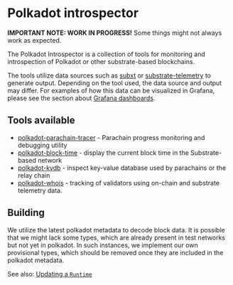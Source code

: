 # Polkadot introspector

**IMPORTANT NOTE: WORK IN PROGRESS!** Some things might not always work as expected.

The Polkadot Introspector is a collection of tools for monitoring and introspection of Polkadot or other substrate-based blockchains.

The tools utilize data sources such as [subxt](https://github.com/paritytech/subxt/) or [substrate-telemetry](https://github.com/paritytech/substrate-telemetry/) to generate output. Depending on the tool used, the data source and output may differ. For examples of how this data can be visualized in Grafana, please see the section about [Grafana dashboards](grafana/README.md).

## Tools available

- [polkadot-parachain-tracer](parachain-tracer/README.md) - Parachain progress monitoring and debugging utility
- [polkadot-block-time](block-time/README.md) - display the current block time in the Substrate-based network
- [polkadot-kvdb](kvdb/README.md) - inspect key-value database used by parachains or the relay chain
- [polkadot-whois](whois/README.md) - tracking of validators using on-chain and substrate telemetry data.

## Building

We utilize the latest polkadot metadata to decode block data. It is possible that we might lack some types, which are already present in test networks but not yet in polkadot. In such instances, we implement our own provisional types, which should be removed once they are included in the polkadot metadata.

See also: [Updating a `Runtime`](essentials/README.md#updating-a-runtime)
